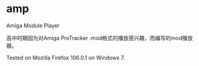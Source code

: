 # amp
Amiga Module Player

高中时期因为对Amiga ProTracker .mod格式的播放感兴趣，而编写的mod播放器。

Tested on Mozilla Firefox 106.0.1 on Windows 7.
